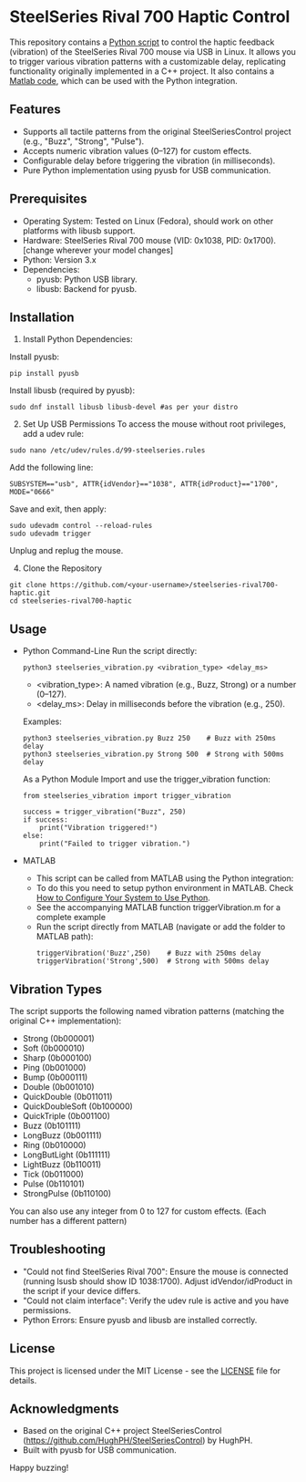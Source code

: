 # SteelSeries Rival 700 Haptic Control

This repository contains a [Python script](steelseries_vibration.py) to control the haptic feedback (vibration) of the SteelSeries Rival 700 mouse via USB in Linux. It allows you to trigger various vibration patterns with a customizable delay, replicating functionality originally implemented in a C++ project. It also contains a [Matlab code](triggerVibration.m), which can be used with the Python integration.

## Features
- Supports all tactile patterns from the original SteelSeriesControl project (e.g., "Buzz", "Strong", "Pulse").
- Accepts numeric vibration values (0–127) for custom effects.
- Configurable delay before triggering the vibration (in milliseconds).
- Pure Python implementation using pyusb for USB communication.

## Prerequisites
- Operating System: Tested on Linux (Fedora), should work on other platforms with libusb support.
- Hardware: SteelSeries Rival 700 mouse (VID: 0x1038, PID: 0x1700). [change wherever your model changes]
- Python: Version 3.x
- Dependencies:
  - pyusb: Python USB library.
  - libusb: Backend for pyusb.

## Installation

1. Install Python Dependencies:

  Install pyusb:
  ```
  pip install pyusb
  ```
  
  Install libusb (required by pyusb):
  ```
  sudo dnf install libusb libusb-devel #as per your distro
  ```

2. Set Up USB Permissions
  To access the mouse without root privileges, add a udev rule:
  ```
  sudo nano /etc/udev/rules.d/99-steelseries.rules
  ```
  Add the following line:
  ```
  SUBSYSTEM=="usb", ATTR{idVendor}=="1038", ATTR{idProduct}=="1700", MODE="0666"
  ```
  Save and exit, then apply:
  ```
  sudo udevadm control --reload-rules
  sudo udevadm trigger
  ```
  Unplug and replug the mouse.

4. Clone the Repository
  ```
  git clone https://github.com/<your-username>/steelseries-rival700-haptic.git
  cd steelseries-rival700-haptic
  ```

## Usage
- Python
    Command-Line
    Run the script directly:
    ```
    python3 steelseries_vibration.py <vibration_type> <delay_ms>
    ```
    - <vibration_type>: A named vibration (e.g., Buzz, Strong) or a number (0–127).
    - <delay_ms>: Delay in milliseconds before the vibration (e.g., 250).
  
    Examples:
    ```
    python3 steelseries_vibration.py Buzz 250    # Buzz with 250ms delay
    python3 steelseries_vibration.py Strong 500  # Strong with 500ms delay
    ```
  
    As a Python Module
    Import and use the trigger_vibration function:
    ```
    from steelseries_vibration import trigger_vibration
  
    success = trigger_vibration("Buzz", 250)
    if success:
        print("Vibration triggered!")
    else:
        print("Failed to trigger vibration.")
    ```
- MATLAB
    - This script can be called from MATLAB using the Python integration:
    - To do this you need to setup python environment in MATLAB. Check [How to Configure Your System to Use Python](https://in.mathworks.com/help/matlab/matlab_external/install-supported-python-implementation.html).
    - See the accompanying MATLAB function triggerVibration.m for a complete example
    - Run the script directly from MATLAB (navigate or add the folder to MATLAB path):
      ```
      triggerVibration('Buzz',250)    # Buzz with 250ms delay
      triggerVibration('Strong',500)  # Strong with 500ms delay
      ```

## Vibration Types
  The script supports the following named vibration patterns (matching the original C++ implementation):
  - Strong (0b000001)
  - Soft (0b000010)
  - Sharp (0b000100)
  - Ping (0b001000)
  - Bump (0b000111)
  - Double (0b001010)
  - QuickDouble (0b011011)
  - QuickDoubleSoft (0b100000)
  - QuickTriple (0b001100)
  - Buzz (0b101111)
  - LongBuzz (0b001111)
  - Ring (0b010000)
  - LongButLight (0b111111)
  - LightBuzz (0b110011)
  - Tick (0b011000)
  - Pulse (0b110101)
  - StrongPulse (0b110100)

  You can also use any integer from 0 to 127 for custom effects. (Each number has a different pattern)

## Troubleshooting
- "Could not find SteelSeries Rival 700": Ensure the mouse is connected (running lsusb should show ID 1038:1700). Adjust idVendor/idProduct in the script if your device differs.
- "Could not claim interface": Verify the udev rule is active and you have permissions.
- Python Errors: Ensure pyusb and libusb are installed correctly.

## License
This project is licensed under the MIT License - see the [LICENSE](LICENSE) file for details.

## Acknowledgments
- Based on the original C++ project SteelSeriesControl (https://github.com/HughPH/SteelSeriesControl) by HughPH.
- Built with pyusb for USB communication.

Happy buzzing!
